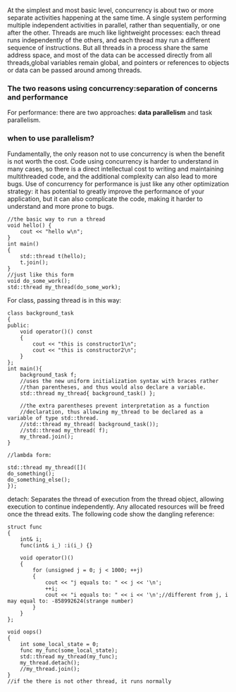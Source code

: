 At the simplest and most basic level, concurrency is about two or more separate activities
happening at the same time. A single system performing
multiple independent activities in parallel, rather than sequentially, or one
after the other.
Threads are much like lightweight processes: each thread runs independently of
the others, and each thread may run a different sequence of instructions.
But all threads in a process share the same address space, and most of the data can be
accessed directly from all threads,global variables remain global, and pointers or references
to objects or data can be passed around among threads.
### The two reasons using concurrency:separation of concerns and performance
For performance: there are two approaches: **data parallelism** and task parallelism.

### when to use parallelism?
Fundamentally, the only reason not to use concurrency is when the benefit is not
worth the cost. Code using concurrency is harder to understand in many cases, so
there is a direct intellectual cost to writing and maintaining multithreaded code, and
the additional complexity can also lead to more bugs.
Use of concurrency for performance is just like any other optimization strategy: it
has potential to greatly improve the performance of your application, but it can also
complicate the code, making it harder to understand and more prone to bugs.
```
//the basic way to run a thread
void hello() {
    cout << "hello w\n";
}
int main()
{
    std::thread t(hello);
    t.join();
}
//just like this form
void do_some_work();
std::thread my_thread(do_some_work);

```
For class, passing thread is in this way:
```
class background_task
{
public:
    void operator()() const
    {
        cout << "this is constructor1\n";
        cout << "this is constructor2\n";
    }
};
int main(){
    background_task f;
	//uses the new uniform initialization syntax with braces rather
	//than parentheses, and thus would also declare a variable.
    std::thread my_thread{ background_task() };
	
	//the extra parentheses prevent interpretation as a function
    //declaration, thus allowing my_thread to be declared as a variable of type std::thread.
	//std::thread my_thread( background_task());
	//std::thread my_thread( f);
    my_thread.join();
}

//lambda form:

std::thread my_thread([](
do_something();
do_something_else();
});
```
detach: Separates the thread of execution from the thread object, 
allowing execution to continue independently. Any allocated resources will be freed once the thread exits.
The following code show the dangling reference:
```
struct func
{
    int& i;
    func(int& i_) :i(i_) {}

    void operator()()
    {
        for (unsigned j = 0; j < 1000; ++j)
        {
            cout << "j equals to: " << j << '\n';
            ++i;
            cout << "i equals to: " << i << '\n';//different from j, i may equal to: -858992624(strange number)
        }
    }
};

void oops()
{
    int some_local_state = 0;
    func my_func(some_local_state);
    std::thread my_thread(my_func);
    my_thread.detach();
    //my_thread.join();
}
//if the there is not other thread, it runs normally
```
